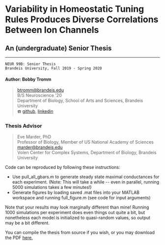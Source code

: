 # Variability in Homeostatic Tuning Rules Produces Diverse Correlations Between Ion Channels
## An (undergraduate) Senior Thesis
---
`NEUR 99B: Senior Thesis`   
`Brandeis University, Fall 2019 - Spring 2020`

#### Author: Bobby Tromm
> btromm@brandeis.edu   
> B/S Neuroscience '20   
> Department of Biology, School of Arts and Sciences, Brandeis University   
> :telephone:  [github](https://github.com/btromm), [linkedin](https://www.linkedin.com/in/bobby-tromm-49ba61157/)

### Thesis Advisor
> Eve Marder, PhD   
> Professor of Biology, Member of US National Academy of Sciences   
> marder@brandeis.edu   
> Volen Center for Complex Systems, Department of Biology, Brandeis University

Code can be reproduced by following these instructions:
* Use pull_all_gbars.m to generate steady state maximal conductances for each experiment. (Note: This will take a while -- even in parallel, running 5000 simulations takes a few minutes!)
* Generate figures by loading saved .mat files into your MATLAB workspace and running full_figure.m (see code for input arguments)

Note that your results may look marginally different than mine! Running 1000 simulations per experiment does even things out quite a bit, but nonetheless each model is initialized to quasi-random values, so output may be a bit different.

You can compile the thesis from source if you wish, or you may download the PDF [here.](https://github.com/btromm/neuralcorr-thesis/raw/master/thesis/Thesis/BobbyTromm_Thesis2020.pdf)
